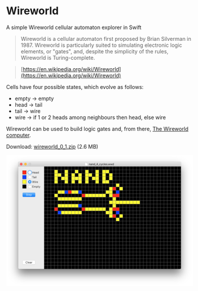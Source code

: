 # Wireworld
A simple Wireworld cellular automaton explorer in Swift

> Wireworld is a cellular automaton first proposed by Brian Silverman in 1987. Wireworld is particularly suited to simulating electronic logic elements, or "gates", and, despite the simplicity of the rules, Wireworld is Turing-complete.

> [https://en.wikipedia.org/wiki/Wireworld](https://en.wikipedia.org/wiki/Wireworld)

Cells have four possible states, which evolve as follows:

- empty -> empty
- head -> tail
- tail -> wire
- wire -> if 1 or 2 heads among neighbours then head, else wire

Wireworld can be used to build logic gates and, from there, [The Wireworld computer](https://www.quinapalus.com/wi-index.html).

Download: [wireworld\_0\_1.zip](http://www.seriot.ch/wireworld/wireworld_0_1.zip) (2.6 MB)

<img src="img/nand.png">

